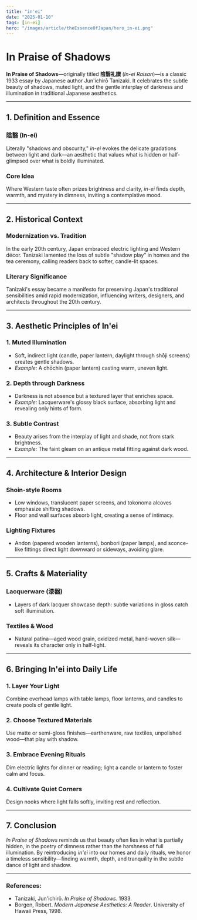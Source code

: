 ```yaml
---
title: "in'ei"
date: "2025-01-10"
tags: [in-ei]
hero: "/images/article/theEssenceOfJapan/hero_in-ei.png"
---
```


# In Praise of Shadows

**In Praise of Shadows**—originally titled **陰翳礼讃** (*In-ei Raisan*)—is a classic 1933 essay by Japanese author Jun'ichirō Tanizaki. It celebrates the subtle beauty of shadows, muted light, and the gentle interplay of darkness and illumination in traditional Japanese aesthetics.

---

## 1. Definition and Essence

### **陰翳 (In-ei)**  
  Literally "shadows and obscurity," *in-ei* evokes the delicate gradations between light and dark—an aesthetic that values what is hidden or half-glimpsed over what is boldly illuminated.

### **Core Idea**  
  Where Western taste often prizes brightness and clarity, *in-ei* finds depth, warmth, and mystery in dimness, inviting a contemplative mood.

---

## 2. Historical Context

### **Modernization vs. Tradition**  
  In the early 20th century, Japan embraced electric lighting and Western décor. Tanizaki lamented the loss of subtle "shadow play" in homes and the tea ceremony, calling readers back to softer, candle-lit spaces.

### **Literary Significance**  
  Tanizaki's essay became a manifesto for preserving Japan's traditional sensibilities amid rapid modernization, influencing writers, designers, and architects throughout the 20th century.

---

## 3. Aesthetic Principles of In'ei

### **1. Muted Illumination**
   - Soft, indirect light (candle, paper lantern, daylight through shōji screens) creates gentle shadows.  
   - *Example:* A chōchin (paper lantern) casting warm, uneven light.

### **2. Depth through Darkness** 
   - Darkness is not absence but a textured layer that enriches space.  
   - *Example:* Lacquerware's glossy black surface, absorbing light and revealing only hints of form.

### **3. Subtle Contrast**  
   - Beauty arises from the interplay of light and shade, not from stark brightness.  
   - *Example:* The faint gleam on an antique metal fitting against dark wood.

---

## 4. Architecture & Interior Design

### **Shoin-style Rooms**  
  - Low windows, translucent paper screens, and tokonoma alcoves emphasize shifting shadows.  
  - Floor and wall surfaces absorb light, creating a sense of intimacy.

### **Lighting Fixtures**  
  - Andon (papered wooden lanterns), bonbori (paper lamps), and sconce-like fittings direct light downward or sideways, avoiding glare.

---

## 5. Crafts & Materiality

### **Lacquerware (漆器)**  
  - Layers of dark lacquer showcase depth: subtle variations in gloss catch soft illumination.  
### **Textiles & Wood**  
  - Natural patina—aged wood grain, oxidized metal, hand-woven silk—reveals its character only in half-light.

---

## 6. Bringing In'ei into Daily Life

### **1. Layer Your Light**  
   Combine overhead lamps with table lamps, floor lanterns, and candles to create pools of gentle light.

### **2. Choose Textured Materials**  
   Use matte or semi-gloss finishes—earthenware, raw textiles, unpolished wood—that play with shadow.

### **3. Embrace Evening Rituals**  
   Dim electric lights for dinner or reading; light a candle or lantern to foster calm and focus.

### **4. Cultivate Quiet Corners**  
   Design nooks where light falls softly, inviting rest and reflection.

---

## 7. Conclusion

*In Praise of Shadows* reminds us that beauty often lies in what is partially hidden, in the poetry of dimness rather than the harshness of full illumination. By reintroducing *in'ei* into our homes and daily rituals, we honor a timeless sensibility—finding warmth, depth, and tranquility in the subtle dance of light and shadow.

---

### **References:**  
- Tanizaki, Jun'ichirō. *In Praise of Shadows*. 1933.  
- Borgen, Robert. *Modern Japanese Aesthetics: A Reader*. University of Hawaii Press, 1998.
